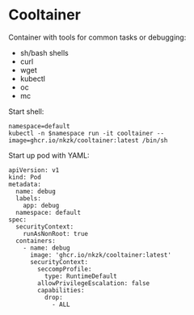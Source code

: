 # Cooltainer

Container with tools for common tasks or debugging:

- sh/bash shells
- curl
- wget
- kubectl
- oc
- mc

Start shell:

```
namespace=default
kubectl -n $namespace run -it cooltainer --image=ghcr.io/nkzk/cooltainer:latest /bin/sh
```

Start up pod with YAML:

```
apiVersion: v1
kind: Pod
metadata:
  name: debug
  labels:
    app: debug
  namespace: default
spec:
  securityContext:
    runAsNonRoot: true
  containers:
    - name: debug
      image: 'ghcr.io/nkzk/cooltainer:latest'
      securityContext:
        seccompProfile:
          type: RuntimeDefault
        allowPrivilegeEscalation: false
        capabilities:
          drop:
            - ALL
```